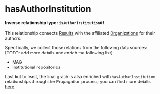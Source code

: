 # hasAuthorInstitution
#### Inverse relationship type: `isAuthorInstitutionOf` 

This relationship connects [Results](/data-model/entities/result) with the affiliated [Organizations](/data-model/entities/organization) for their authors.

<span className="todo">
Specifically, we collect those relations from the following data sources:
[TODO: add more details and enrich the following list]
</span>

* MAG
* Institutional repositories

Last but to least, the final graph is also enriched with `hasAuthorInstitution` relationships through the Propagation process; you can find more details 
[here](/graph-production-workflow/deduction-and-propagation/propagation).